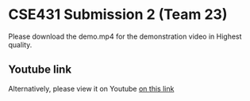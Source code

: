 # CSE431 Submission 2 (Team 23)

Please download the demo.mp4 for the demonstration video in Highest quality.

## Youtube link

Alternatively, please view it on Youtube [on this link](https://www.youtube.com/watch?v=)
